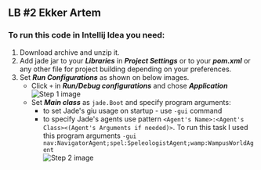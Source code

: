 ## LB #2 Ekker Artem

### To run this code in Intellij Idea you need:
1. Download archive and unzip it.
2. Add jade jar to your ***Libraries*** in ***Project Settings*** or to your ***pom.xml*** or any other file for project building depending on your preferences.
3. Set ***Run Configurations*** as shown on below images.
   - Click `+` in ***Run/Debug configurations*** and chose ***Application***<br/>![Step 1 image](https://i.ibb.co/RDLW1Vr/1.png)
   - Set ***Main class*** as `jade.Boot` and specify program arguments:
      - to set Jade's giu usage on startup - use `-gui` command
      - to specify Jade's agents use pattern `<Agent's Name>:<Agent's Class><(Agent's Arguments if needed)>`. To run this task I used this program arguments `-gui nav:NavigatorAgent;spel:SpeleologistAgent;wamp:WampusWorldAgent`<br/>![Step 2 image](https://i.ibb.co/bRtSRrG/3.png)
